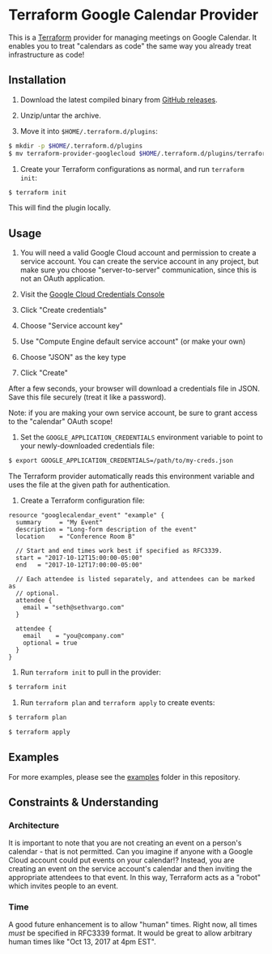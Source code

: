 # Terraform Google Calendar Provider

This is a [Terraform][terraform] provider for managing meetings on Google
Calendar. It enables you to treat "calendars as code" the same way you already
treat infrastructure as code!


## Installation

1. Download the latest compiled binary from [GitHub releases][releases].

1. Unzip/untar the archive.

1. Move it into `$HOME/.terraform.d/plugins`:

  ```sh
  $ mkdir -p $HOME/.terraform.d/plugins
  $ mv terraform-provider-googlecloud $HOME/.terraform.d/plugins/terraform-provider-googlecloud
  ```

1. Create your Terraform configurations as normal, and run `terraform init`:

  ```sh
  $ terraform init
  ```

  This will find the plugin locally.


## Usage

1. You will need a valid Google Cloud account and permission to create a service
account. You can create the service account in any project, but make sure you
choose "server-to-server" communication, since this is not an OAuth application.

  1. Visit the [Google Cloud Credentials Console][gcloud-creds]
  1. Click "Create credentials"
  1. Choose "Service account key"
  1. Use "Compute Engine default service account" (or make your own)
  1. Choose "JSON" as the key type
  1. Click "Create"

  After a few seconds, your browser will download a credentials file in JSON.
  Save this file securely (treat it like a password).

  Note: if you are making your own service account, be sure to grant access to
  the "calendar" OAuth scope!

1. Set the `GOOGLE_APPLICATION_CREDENTIALS` environment variable to point to your newly-downloaded credentials file:

  ```sh
  $ export GOOGLE_APPLICATION_CREDENTIALS=/path/to/my-creds.json
  ```

  The Terraform provider automatically reads this environment variable and uses
  the file at the given path for authentication.

1. Create a Terraform configuration file:

  ```hcl
  resource "googlecalendar_event" "example" {
    summary     = "My Event"
    description = "Long-form description of the event"
    location    = "Conference Room B"

    // Start and end times work best if specified as RFC3339.
    start = "2017-10-12T15:00:00-05:00"
    end   = "2017-10-12T17:00:00-05:00"

    // Each attendee is listed separately, and attendees can be marked as
    // optional.
    attendee {
      email = "seth@sethvargo.com"
    }

    attendee {
      email    = "you@company.com"
      optional = true
    }
  }
  ```

1. Run `terraform init` to pull in the provider:

  ```sh
  $ terraform init
  ```

1. Run `terraform plan` and `terraform apply` to create events:

  ```sh
  $ terraform plan

  $ terraform apply
  ```

## Examples

For more examples, please see the [examples][examples] folder in this
repository.

## Constraints & Understanding

### Architecture

It is important to note that you are not creating an event on a person's
calendar - that is not permitted. Can you imagine if anyone with a Google Cloud
account could put events on your calendar!? Instead, you are creating an event
on the service account's calendar and then inviting the appropriate attendees to
that event. In this way, Terraform acts as a "robot" which invites people to an
event.

### Time

A good future enhancement is to allow "human" times. Right now, all times _must_
be specified in RFC3339 format. It would be great to allow arbitrary human times
like "Oct 13, 2017 at 4pm EST".

[terraform]: https://www.terraform.io/
[releases]: https://github.com/sethvargo/terraform-provider-googlecalendar/releases
[gcloud-creds]: https://console.cloud.google.com/apis/credentials
[examples]: https://github.com/sethvargo/terraform-provider-googlecalendar/tree/master/examples
